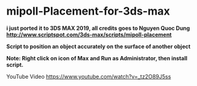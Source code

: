 # mipoll-Placement-for-3ds-max
**i just ported it to 3DS MAX 2019, all credits goes to Nguyen Quoc Dung http://www.scriptspot.com/3ds-max/scripts/mipoll-placement**

**Script to position an object accurately on the surface of another object**

**Note: Right click on icon of Max and Run as Administrator, then install script.**

YouTube Video https://www.youtube.com/watch?v=_tz2O89J5ss
